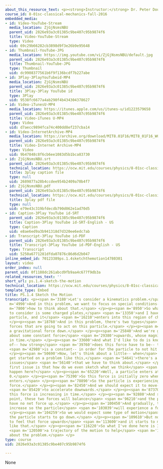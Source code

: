 ```yaml
---
about_this_resource_text: <p><strong>Instructor:</strong> Dr. Peter Dourmashkin</p>
course_id: 8-01sc-classical-mechanics-fall-2016
embedded_media:
- id: Video-YouTube-Stream
  media_location: ZjGjNsmsNBU
  parent_uid: 2826e93a3c01385c9be407c95b9874f6
  title: Video-YouTube-Stream
  type: Video
  uid: 69c29b66282cb3898d9f3e26b9e95648
- id: Thumbnail-YouTube-JPG
  media_location: https://img.youtube.com/vi/ZjGjNsmsNBU/default.jpg
  parent_uid: 2826e93a3c01385c9be407c95b9874f6
  title: Thumbnail-YouTube-JPG
  type: Thumbnail
  uid: dc9908377561b6f9f136bcdf7b227abe
- id: 3Play-3PlayYouTubeid-MP4
  media_location: ZjGjNsmsNBU
  parent_uid: 2826e93a3c01385c9be407c95b9874f6
  title: 3Play-3Play YouTube id
  type: 3Play
  uid: 9538fc6677a4ab290f4b434304378627
- id: Video-iTunesU-MP4
  media_location: https://itunes.apple.com/us/itunes-u/id1223579658
  parent_uid: 2826e93a3c01385c9be407c95b9874f6
  title: Video-iTunes U-MP4
  type: Video
  uid: d7aecc9894fca74c400dd8ef237cba14
- id: Video-InternetArchive-MP4
  media_location: https://archive.org/download/MIT8.01F16/MIT8_01F16_W01PS04_360p.mp4
  parent_uid: 2826e93a3c01385c9be407c95b9874f6
  title: Video-Internet Archive-MP4
  type: Video
  uid: 9b47848c8f6cb6ee1083d5b1bca83730
- id: ZjGjNsmsNBU.srt
  parent_uid: 2826e93a3c01385c9be407c95b9874f6
  technical_location: https://ocw.mit.edu/courses/physics/8-01sc-classical-mechanics-fall-2016/week-1-kinematics/ps.1.4-sketch-the-motion/ps.1.4-sketch-the-motion/ZjGjNsmsNBU.srt
  title: 3play caption file
  type: null
  uid: 2689877a28b4ccdee954b2409a70b4f7
- id: ZjGjNsmsNBU.pdf
  parent_uid: 2826e93a3c01385c9be407c95b9874f6
  technical_location: https://ocw.mit.edu/courses/physics/8-01sc-classical-mechanics-fall-2016/week-1-kinematics/ps.1.4-sketch-the-motion/ps.1.4-sketch-the-motion/ZjGjNsmsNBU.pdf
  title: 3play pdf file
  type: null
  uid: e79e43c319bfdecdb790d062e1ad70d5
- id: Caption-3Play YouTube id-SRT
  parent_uid: 2826e93a3c01385c9be407c95b9874f6
  title: Caption-3Play YouTube id-SRT-English - US
  type: Caption
  uid: e8ae6ed9a3b941318d7d320ee6edc7ab
- id: Transcript-3Play YouTube id-PDF
  parent_uid: 2826e93a3c01385c9be407c95b9874f6
  title: Transcript-3Play YouTube id-PDF-English - US
  type: Transcript
  uid: 5250a6771281dfda07876c86d6d2b047
inline_embed_id: 70123389ps.1.4sketchthemotion14780301
layout: video
order_index: null
parent_uid: 0f1188dc261abcd9fb9aa4c677f9db3a
related_resources_text: ''
short_url: ps.1.4-sketch-the-motion
technical_location: https://ocw.mit.edu/courses/physics/8-01sc-classical-mechanics-fall-2016/week-1-kinematics/ps.1.4-sketch-the-motion/ps.1.4-sketch-the-motion
template_type: Embed
title: PS.1.4 Sketch the Motion
transcript: <p><span m='3180'>Let's consider a kinematics problem.</span> </p><p><span
  m='4990'>And in this problem, we want to focus on special conditions--</span> <span
  m='7800'>how to think about that.</span> </p><p><span m='8950'>So what I'm going
  to consider is some charged plates,</span> <span m='13350'>and I have a charged
  particle, and it</span> <span m='16210'>enters into this region of charged plates.</span>
  </p><p><span m='18760'>And in this problem, there's two types</span> <span m='21020'>of
  forces that are going to act on this particle.</span> </p><p><span m='23670'>There's
  a gravitational force down.</span> </p><p><span m='25840'>And we're going to talk
  about some constant force</span> <span m='29380'>upwards, whose magnitude is changing
  in time.</span> </p><p><span m='33600'>And what I'd like to do is know what type
  of-- how strong</span> <span m='39760'>does this force have to be-- this b</span>
  <span m='42980'>is a constant-- in order for the particle to not hit the bottom?</span>
  </p><p><span m='50690'>Now, let's think about a little-- when</span> <span m='52840'>we
  get started on a problem like this,</span> <span m='54641'>there's a number of different
  issues</span> <span m='56140'>that we have to think about.</span> </p><p><span m='57780'>The
  first issue is that how do we even sketch what we think</span> <span m='63980'>will
  happen here?</span> </p><p><span m='65220'>Well, a particle enters at time t equals
  0.</span> </p><p><span m='75390'>So this force is initially zero when the particle
  enters.</span> </p><p><span m='78890'>So the particle is experiencing gravitational
  force.</span> </p><p><span m='82450'>And we should expect it to move-- start</span>
  <span m='85420'>to accelerate downwards.</span> </p><p><span m='87370'>But then
  this force is increasing in time.</span> </p><p><span m='92880'>And so at a certain
  point, these two forces will balance</span> <span m='96210'>and the particle will
  have no net force up.</span> </p><p><span m='100450'>And gradually, this force will
  increase so the particle</span> <span m='103039'>will experience a force up.</span>
  </p><p><span m='104259'>So we would expect some type of motion</span> <span m='107229'>where
  the particle starts to go down.</span> </p><p><span m='109610'>But now, it's starting
  to feel that force upwards</span> <span m='113600'>and it starts to maybe move upwards
  like that.</span> </p><p><span m='116220'>So what I've done here is I've sketched</span>
  <span m='120500'>a trajectory of the motion to help</span> <span m='122770'>me think
  about the problem.</span> </p>
type: course
uid: 2826e93a3c01385c9be407c95b9874f6

---
```

None